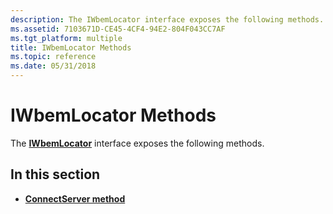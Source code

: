 ```yaml
---
description: The IWbemLocator interface exposes the following methods.
ms.assetid: 7103671D-CE45-4CF4-94E2-804F043CC7AF
ms.tgt_platform: multiple
title: IWbemLocator Methods
ms.topic: reference
ms.date: 05/31/2018
---
```


# IWbemLocator Methods

The [**IWbemLocator**](/windows/desktop/api/Wbemcli/nn-wbemcli-iwbemlocator) interface exposes the following methods.

## In this section

-   [**ConnectServer method**](/windows/desktop/api/Wbemcli/nf-wbemcli-iwbemlocator-connectserver)

 

 



